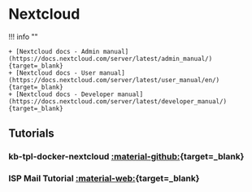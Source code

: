 # Nextcloud

!!! info ""

    + [Nextcloud docs - Admin manual](https://docs.nextcloud.com/server/latest/admin_manual/){target=_blank}
    + [Nextcloud docs - User manual](https://docs.nextcloud.com/server/latest/user_manual/en/){target=_blank}
    + [Nextcloud docs - Developer manual](https://docs.nextcloud.com/server/latest/developer_manual/){target=_blank}

## Tutorials

### kb-tpl-docker-nextcloud [:material-github:](https://github.com/tmssd/kb-tpl-docker-nextcloud){target=_blank}

### ISP Mail Tutorial [:material-web:](https://123qwe.com/){target=_blank}
